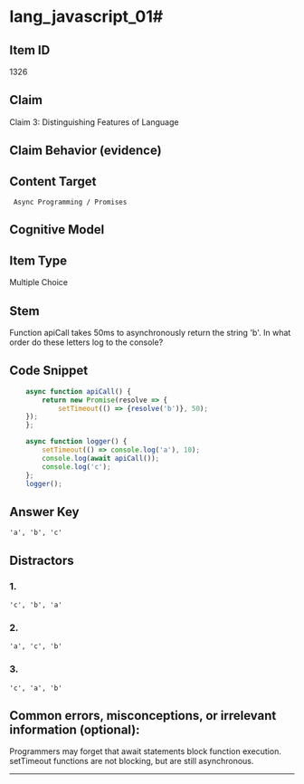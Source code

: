 # lang_javascript_01#

## Item ID
1326

## Claim
Claim 3: Distinguishing Features of Language 

## Claim Behavior (evidence)


## Content Target
` Async Programming / Promises`

## Cognitive Model


## Item Type
Multiple Choice

## Stem
Function apiCall takes 50ms to asynchronously return the string 'b'. In what order do these letters log to the console?

## Code Snippet

```javascript
    async function apiCall() {
        return new Promise(resolve => {
            setTimeout(() => {resolve('b')}, 50);
    });
    };

    async function logger() {
        setTimeout(() => console.log('a'), 10);
        console.log(await apiCall());
        console.log('c');
    };
    logger();

```

## Answer Key

```
'a', 'b', 'c'
```

## Distractors

### 1.
```
'c', 'b', 'a'
```

### 2.

```
'a', 'c', 'b'
```

### 3.
```
'c', 'a', 'b'
```

## Common errors, misconceptions, or irrelevant information (optional):

Programmers may forget that await statements block function execution. setTimeout functions are not blocking, but are still asynchronous.

---